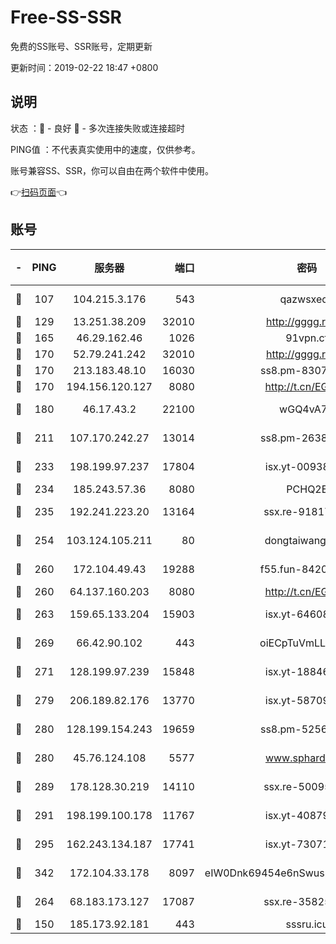 # Free-SS-SSR

免费的SS账号、SSR账号，定期更新

更新时间：2019-02-22 18:47 +0800

## 说明

状态     ：🙂 - 良好 🙁 - 多次连接失败或连接超时

PING值   ：不代表真实使用中的速度，仅供参考。

账号兼容SS、SSR，你可以自由在两个软件中使用。

👉[扫码页面](https://liesauer.github.io/free-ss-ssr.github.io/)👈

## 账号

|-|PING|服务器|端口|密码|加密方式|区域|
|:----:|:----:|:-----:|-----:|:----:|:----:|:----:|
|🙂|107|104.215.3.176|543|qazwsxedc|aes-256-gcm|JP|
|🙂|129|13.251.38.209|32010|http://gggg.rocks|chacha20|SG|
|🙂|165|46.29.162.46|1026|91vpn.cf|rc4-md5|RU|
|🙂|170|52.79.241.242|32010|http://gggg.rocks|chacha20|KR|
|🙂|170|213.183.48.10|16030|ss8.pm-83073049|rc4-md5|RU|
|🙂|170|194.156.120.127|8080|http://t.cn/EGJIyrl|rc4-md5|RU|
|🙂|180|46.17.43.2|22100|wGQ4vA7D|aes-256-gcm|RU|
|🙂|211|107.170.242.27|13014|ss8.pm-26383123|aes-256-cfb|US|
|🙂|233|198.199.97.237|17804|isx.yt-00938684|aes-256-cfb|US|
|🙂|234|185.243.57.36|8080|PCHQ2E|rc4-md5|US|
|🙂|235|192.241.223.20|13164|ssx.re-91817588|aes-256-cfb|US|
|🙂|254|103.124.105.211|80|dongtaiwang.com|aes-256-cfb|US|
|🙂|260|172.104.49.43|19288|f55.fun-84203624|aes-256-cfb|SG|
|🙂|260|64.137.160.203|8080|http://t.cn/EGJIyrl|rc4-md5|CA|
|🙂|263|159.65.133.204|15903|isx.yt-64608390|aes-256-cfb|SG|
|🙂|269|66.42.90.102|443|oiECpTuVmLLxk4Ts|aes-256-cfb|US|
|🙂|271|128.199.97.239|15848|isx.yt-18846898|aes-256-cfb|SG|
|🙂|279|206.189.82.176|13770|isx.yt-58709121|aes-256-cfb|SG|
|🙂|280|128.199.154.243|19659|ss8.pm-52569883|aes-256-cfb|SG|
|🙂|280|45.76.124.108|5577|www.sphard.com|aes-256-cfb|AU|
|🙂|289|178.128.30.219|14110|ssx.re-50095618|aes-256-cfb|SG|
|🙂|291|198.199.100.178|11767|isx.yt-40879146|aes-256-cfb|US|
|🙂|295|162.243.134.187|17741|isx.yt-73071395|aes-256-cfb|US|
|🙂|342|172.104.33.178|8097|eIW0Dnk69454e6nSwuspv9DmS201tQ0D|aes-256-cfb|SG|
|🙂|264|68.183.173.127|17087|ssx.re-35825697|aes-256-cfb|US|
|🙁|150|185.173.92.181|443|sssru.icu|rc4-md5|RU|
